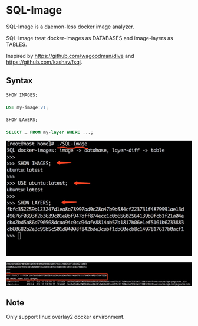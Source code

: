 # SQL-Image

SQL-Image is a daemon-less docker image analyzer.

SQL-Image treat docker-images as DATABASES and image-layers as TABLES.

Inspired by https://github.com/wagoodman/dive and https://github.com/kashav/fsql.

## Syntax
~~~~sql
SHOW IMAGES;

USE my-image:v1;

SHOW LAYERS;

SELECT … FROM my-layer WHERE ...;
~~~~

![1](doc/SQL-Image-1.jpeg)

![2](doc/SQL-Image-2.jpeg)

## Note 
Only support linux overlay2 docker environment.